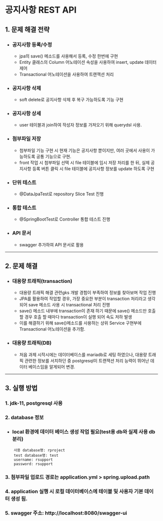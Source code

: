 # 공지사항 REST API

## 1. 문제 해결 전략

- ### 공지사항 등록/수정
  
  - jpa의 save() 메소드를 사용해서 등록, 수정 한번에 구현
  - Entity 클래스의 Column 어노테이션 속성을 사용하여 insert, update 데이터 제어
  - Transactional 어노테이션을 사용하여 트랜잭션 처리
- ### 공지사항 삭제
  
    - soft delete로 공지사항 삭제 후 복구 가능하도록 기능 구현
- ### 공지사항 상세

    - user 테이블과 join하여 작성자 정보를 가져오기 위해 querydsl 사용.
- ### 첨부파일 저장

    - 첨부파일 기능 구현 시 현재 기능은 공지사항 뿐이지만, 여러 곳에서 사용이 가능하도록 공통 기능으로 구현.
    - front 작업 시 첨부파일 선택 시 file 테이블에 임시 저장 처리를 한 뒤, 실제 공지사항 등록 버튼 클릭 시 file 테이블에 공지사항 정보를 update 하도록 구현
- ### 단위 테스트

    - @DataJpaTest로 repository Slice Test 진행
- ### 통합 테스트

    - @SpringBootTest로 Controller 통합 테스트 진행
- ### API 문서
  
    - swagger 추가하여 API 문서로 활용

---

## 2. 문제 해결

- ### 대용량 트래픽(transaction)

    - 대용량 트래픽 해결 관련gks 개발 경험이 부족하여 정보를 찾아보며 작업 진행
    - JPA를 활용하여 작업할 경우, 가장 중요한 부분이 transaction 처리라고 생각 되어 save 메소드 사용 시 transactional 처리 진행
    - save() 메소드 내부에 transaction이 존재 하기 때문에 save() 메소드만 호출할 경우 호출 할 때마다 transaction이 실행 되어 속도 저하 발생
    - 이를 해결하기 위해 save()메소드를 사용하는 상위 Service 구현부에 Transactional 어노테이션을 추가함.
- ### 대용량 트래픽(DB)

    - 처음 과제 시작시에는 데이터베이스를 mariadb로 세팅 하였으나, 대용량 트래픽 관련한 정보를 서치하던 중 postgresql이 트랜잭션 처리 능력이 뛰어난 데이터 베이스임을 알게되어 변경.
----

## 3. 실행 방법
### 1. jdk-11, postgresql 사용
### 2. database 정보

- ### local 환경에 데이터 베이스 생성 작업 필요(test용 db와 실제 사용 db 분리)
````    
    사용 database명: rproject
    test database명: test
    username: rsupport
    password: rsupport
````
### 3. 첨부파일 업로드 경로는 application.yml > spring.upload.path
### 4. application 실행 시 로컬 데이터베이스에 테이블 및 사용자 기본 데이터 생성 됨.
### 5. swagger 주소: http://localhost:8080/swagger-ui